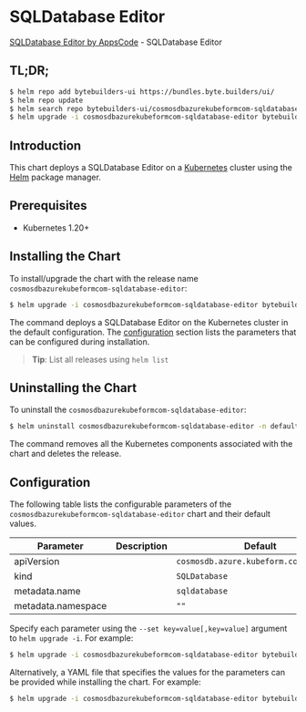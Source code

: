 # SQLDatabase Editor

[SQLDatabase Editor by AppsCode](https://byte.builders) - SQLDatabase Editor

## TL;DR;

```bash
$ helm repo add bytebuilders-ui https://bundles.byte.builders/ui/
$ helm repo update
$ helm search repo bytebuilders-ui/cosmosdbazurekubeformcom-sqldatabase-editor --version=v0.4.18
$ helm upgrade -i cosmosdbazurekubeformcom-sqldatabase-editor bytebuilders-ui/cosmosdbazurekubeformcom-sqldatabase-editor -n default --create-namespace --version=v0.4.18
```

## Introduction

This chart deploys a SQLDatabase Editor on a [Kubernetes](http://kubernetes.io) cluster using the [Helm](https://helm.sh) package manager.

## Prerequisites

- Kubernetes 1.20+

## Installing the Chart

To install/upgrade the chart with the release name `cosmosdbazurekubeformcom-sqldatabase-editor`:

```bash
$ helm upgrade -i cosmosdbazurekubeformcom-sqldatabase-editor bytebuilders-ui/cosmosdbazurekubeformcom-sqldatabase-editor -n default --create-namespace --version=v0.4.18
```

The command deploys a SQLDatabase Editor on the Kubernetes cluster in the default configuration. The [configuration](#configuration) section lists the parameters that can be configured during installation.

> **Tip**: List all releases using `helm list`

## Uninstalling the Chart

To uninstall the `cosmosdbazurekubeformcom-sqldatabase-editor`:

```bash
$ helm uninstall cosmosdbazurekubeformcom-sqldatabase-editor -n default
```

The command removes all the Kubernetes components associated with the chart and deletes the release.

## Configuration

The following table lists the configurable parameters of the `cosmosdbazurekubeformcom-sqldatabase-editor` chart and their default values.

|     Parameter      | Description |                      Default                      |
|--------------------|-------------|---------------------------------------------------|
| apiVersion         |             | <code>cosmosdb.azure.kubeform.com/v1alpha1</code> |
| kind               |             | <code>SQLDatabase</code>                          |
| metadata.name      |             | <code>sqldatabase</code>                          |
| metadata.namespace |             | <code>""</code>                                   |


Specify each parameter using the `--set key=value[,key=value]` argument to `helm upgrade -i`. For example:

```bash
$ helm upgrade -i cosmosdbazurekubeformcom-sqldatabase-editor bytebuilders-ui/cosmosdbazurekubeformcom-sqldatabase-editor -n default --create-namespace --version=v0.4.18 --set apiVersion=cosmosdb.azure.kubeform.com/v1alpha1
```

Alternatively, a YAML file that specifies the values for the parameters can be provided while
installing the chart. For example:

```bash
$ helm upgrade -i cosmosdbazurekubeformcom-sqldatabase-editor bytebuilders-ui/cosmosdbazurekubeformcom-sqldatabase-editor -n default --create-namespace --version=v0.4.18 --values values.yaml
```
